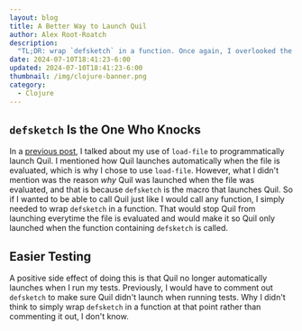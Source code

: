 ```yaml
---
layout: blog
title: A Better Way to Launch Quil
author: Alex Root-Roatch
description:
  "TL;DR: wrap `defsketch` in a function. Once again, I overlooked the simplest solution."
date: 2024-07-10T18:41:23-6:00
updated: 2024-07-10T18:41:23-6:00
thumbnail: /img/clojure-banner.png
category: 
  - Clojure
---
```


## `defsketch` Is the One Who Knocks

In a [previous post](https://arootroatch-blog.vercel.app/launching-quil-commmand-line), I talked about my use of `load-file` to programmatically launch Quil. I mentioned how Quil launches automatically when the file is evaluated, which is why I chose to use `load-file`. However, what I didn't mention was the reason *why* Quil was launched when the file was evaluated, and that is because `defsketch` is the macro that launches Quil. So if I wanted to be able to call Quil just like I would call any function, I simply needed to wrap `defsketch` in a function. That would stop Quil from launching everytime the file is evaluated and would make it so Quil only launched when the function containing `defsketch` is called.

## Easier Testing

A positive side effect of doing this is that Quil no longer automatically launches when I run my tests. Previously, I would have to comment out `defsketch` to make sure Quil didn't launch when running tests. Why I didn't think to simply wrap `defsketch` in a function at that point rather than commenting it out, I don't know. 


